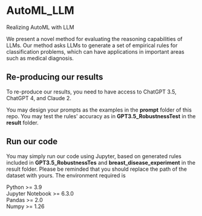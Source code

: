# AutoML_LLM
Realizing AutoML with LLM

We present a novel method for evaluating the reasoning capabilities of LLMs. Our method
asks LLMs to generate a set of empirical rules for classification problems, which can have
applications in important areas such as medical diagnosis.

## Re-producing our results
To re-produce our results, you need to have access to ChatGPT 3.5, ChatGPT 4, and Claude 2.

You may design your prompts as the examples in the **prompt** folder of this repo. You may test the rules' accuracy as in **GPT3.5_RobustnessTest** in the **result** folder.

## Run our code
You may simply run our code using Jupyter, based on generated rules included in **GPT3.5_RobustnessTes** and **breast_disease_experiment** in the result folder. Please be reminded that you should replace the path of the dataset with yours. The environment required is

Python >= 3.9\
Jupyter Notebook >= 6.3.0\
Pandas >= 2.0\
Numpy >= 1.26
